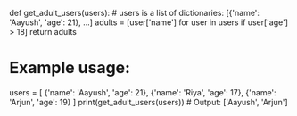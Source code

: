 def get_adult_users(users):
    # users is a list of dictionaries: [{'name': 'Aayush', 'age': 21}, ...]
    adults = [user['name'] for user in users if user['age'] > 18]
    return adults

# Example usage:
users = [
    {'name': 'Aayush', 'age': 21},
    {'name': 'Riya', 'age': 17},
    {'name': 'Arjun', 'age': 19}
]
print(get_adult_users(users))  # Output: ['Aayush', 'Arjun']
